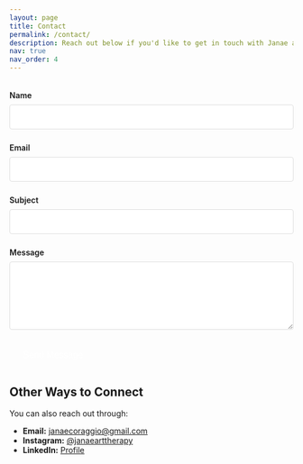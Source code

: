 ```yaml
---
layout: page
title: Contact
permalink: /contact/
description: Reach out below if you'd like to get in touch with Janae about art therapy, her books, and/or illustrations.
nav: true
nav_order: 4
---
```


<form action="https://formspree.io/f/mdoqwkbv" method="POST" class="contact-form">
  <div class="form-group">
    <label for="name">Name</label>
    <input type="text" id="name" name="name" required>
  </div>
  
  <div class="form-group">
    <label for="email">Email</label>
    <input type="email" id="email" name="email" required>
  </div>
  
  <div class="form-group">
    <label for="subject">Subject</label>
    <input type="text" id="subject" name="subject" required>
  </div>
  
  <div class="form-group">
    <label for="message">Message</label>
    <textarea id="message" name="message" rows="5" required></textarea>
  </div>
  
  <button type="submit" class="btn btn-primary">Send Message</button>
</form>

## Other Ways to Connect

You can also reach out through:

- **Email:** [janaecoraggio@gmail.com](mailto:janaecoraggio@gmail.com)
- **Instagram:** [@janaearttherapy](https://instagram.com/janaearttherapy)
- **LinkedIn:** [Profile](https://linkedin.com/in/janaedueck)

<style>
.contact-form {
  max-width: 600px;
  margin: 2rem 0;
}

.form-group {
  margin-bottom: 1.5rem;
}

.form-group label {
  display: block;
  margin-bottom: 0.5rem;
  font-weight: 600;
}

.form-group input,
.form-group textarea {
  width: 100%;
  padding: 0.75rem;
  border: 1px solid #ddd;
  border-radius: 4px;
  font-size: 1rem;
}

.form-group textarea {
  resize: vertical;
  min-height: 120px;
}

.btn {
  padding: 0.75rem 1.5rem;
  border: none;
  border-radius: 4px;
  font-size: 1rem;
  cursor: pointer;
  text-decoration: none;
  display: inline-block;
}

.btn-primary {
  background-color: var(--global-theme-color);
  color: white;
}

.btn-primary:hover {
  opacity: 0.9;
}
</style>

